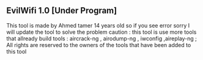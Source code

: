 ## EvilWifi 1.0 [Under Program]
This tool is made by Ahmed tamer 14 years old so if you see error sorry I will update the tool to solve the problem
caution : this tool is use more tools that allready build 
tools : aircrack-ng , airodump-ng , iwconfig ,aireplay-ng ; All rights are reserved to the owners of the tools that have been added to this tool
